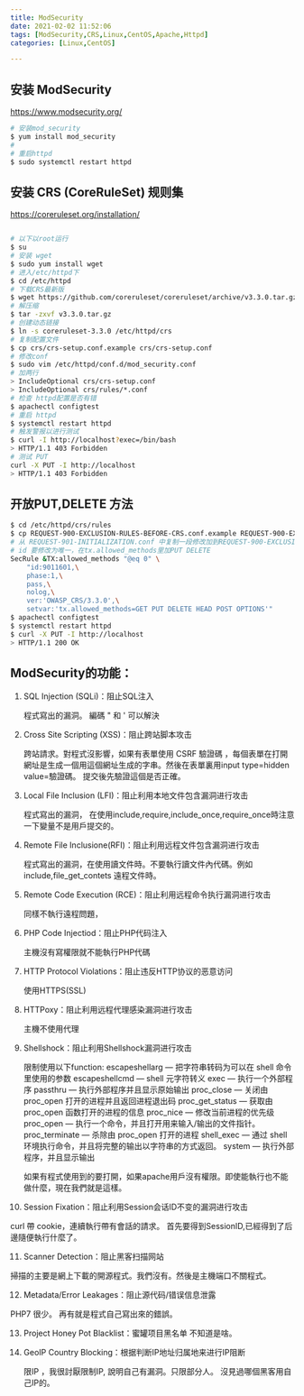 ```yaml
---
title: ModSecurity
date: 2021-02-02 11:52:06
tags: [ModSecurity,CRS,Linux,CentOS,Apache,Httpd]
categories: [Linux,CentOS]

---
```


##  安装 ModSecurity

https://www.modsecurity.org/

```Bash
# 安装mod_security
$ yum install mod_security
# 
# 重启httpd
$ sudo systemctl restart httpd
```
##  安装 CRS (CoreRuleSet) 规则集

https://coreruleset.org/installation/  


<!--more-->
```Bash

# 以下以root运行
$ su
# 安装 wget
$ sudo yum install wget 
# 进入/etc/httpd下
$ cd /etc/httpd
# 下载CRS最新版
$ wget https://github.com/coreruleset/coreruleset/archive/v3.3.0.tar.gz
# 解压缩
$ tar -zxvf v3.3.0.tar.gz
# 创建动态链接
$ ln -s coreruleset-3.3.0 /etc/httpd/crs
# 复制配置文件
$ cp crs/crs-setup.conf.example crs/crs-setup.conf
# 修改conf
$ sudo vim /etc/httpd/conf.d/mod_security.conf
# 加两行
> IncludeOptional crs/crs-setup.conf
> IncludeOptional crs/rules/*.conf
# 检查 httpd配置是否有错
$ apachectl configtest
# 重启 httpd
$ systemctl restart httpd
# 触发警报以进行测试
$ curl -I http://localhost?exec=/bin/bash
> HTTP/1.1 403 Forbidden
# 测试 PUT
curl -X PUT -I http://localhost
> HTTP/1.1 403 Forbidden

```
## 开放PUT,DELETE 方法

```Bash
$ cd /etc/httpd/crs/rules
$ cp REQUEST-900-EXCLUSION-RULES-BEFORE-CRS.conf.example REQUEST-900-EXCLUSION-RULES-BEFORE-CRS.conf
# 从 REQUEST-901-INITIALIZATION.conf 中复制一段修改加到REQUEST-900-EXCLUSION-RULES-BEFORE-CRS.conf 下
# id 要修改为唯一，在tx.allowed_methods里加PUT DELETE
SecRule &TX:allowed_methods "@eq 0" \
    "id:9011601,\
    phase:1,\
    pass,\
    nolog,\
    ver:'OWASP_CRS/3.3.0',\
    setvar:'tx.allowed_methods=GET PUT DELETE HEAD POST OPTIONS'"
$ apachectl configtest
$ systemctl restart httpd
$ curl -X PUT -I http://localhost
> HTTP/1.1 200 OK
```


## ModSecurity的功能：

1. SQL Injection (SQLi)：阻止SQL注入

   程式寫出的漏洞。 編碼 " 和 ' 可以解決
   
2. Cross Site Scripting (XSS)：阻止跨站脚本攻击

   跨站請求。對程式沒影響，如果有表單使用 CSRF 驗證碼 ，每個表單在打開網址是生成一個用這個網址生成的字串。然後在表單裏用input type=hidden value=驗證碼。 提交後先驗證這個是否正確。


3. Local File Inclusion (LFI)：阻止利用本地文件包含漏洞进行攻击
   
   程式寫出的漏洞， 在使用include,require,include_once,require_once時注意一下變量不是用戶提交的。 

4. Remote File Inclusione(RFI)：阻止利用远程文件包含漏洞进行攻击
 
   程式寫出的漏洞，在使用讀文件時。不要執行讀文件內代碼。例如 include,file_get_contets 遠程文件時。
  
5. Remote Code Execution (RCE)：阻止利用远程命令执行漏洞进行攻击
   
    同樣不執行遠程問題，

6. PHP Code Injectiod：阻止PHP代码注入
   
   主機沒有寫權限就不能執行PHP代碼

7. HTTP Protocol Violations：阻止违反HTTP协议的恶意访问

   使用HTTPS(SSL)

8. HTTPoxy：阻止利用远程代理感染漏洞进行攻击

   主機不使用代理

9. Shellshock：阻止利用Shellshock漏洞进行攻击
    
    限制使用以下function:
    escapeshellarg — 把字符串转码为可以在 shell 命令里使用的参数
    escapeshellcmd — shell 元字符转义
    exec — 执行一个外部程序
    passthru — 执行外部程序并且显示原始输出
    proc_close — 关闭由 proc_open 打开的进程并且返回进程退出码
    proc_get_status — 获取由 proc_open 函数打开的进程的信息
    proc_nice — 修改当前进程的优先级
    proc_open — 执行一个命令，并且打开用来输入/输出的文件指针。
    proc_terminate — 杀除由 proc_open 打开的进程
    shell_exec — 通过 shell 环境执行命令，并且将完整的输出以字符串的方式返回。
    system — 执行外部程序，并且显示输出

    如果有程式使用到的要打開，如果apache用戶沒有權限。即使能執行也不能做什麼，現在我們就是這樣。

10. Session Fixation：阻止利用Session会话ID不变的漏洞进行攻击

   curl 帶 cookie，連續執行帶有會話的請求。 首先要得到SessionID,已經得到了后邊隨便執行什麼了。 

11. Scanner Detection：阻止黑客扫描网站
   
   掃描的主要是網上下載的開源程式。我們沒有。然後是主機端口不關程式。

12. Metadata/Error Leakages：阻止源代码/错误信息泄露

   PHP7 很少。 再有就是程式自己寫出來的錯誤。

13. Project Honey Pot Blacklist：蜜罐项目黑名单
     不知道是啥。

14. GeoIP Country Blocking：根据判断IP地址归属地来进行IP阻断

    限IP  ，我很討厭限制IP, 說明自己有漏洞。只限部分人。 沒見過哪個黑客用自己IP的。
